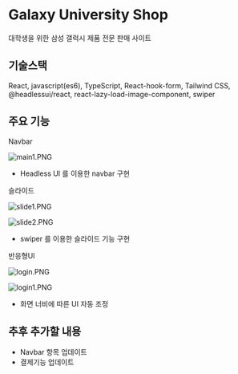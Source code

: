 # Galaxy University Shop

대학생을 위한 삼성 갤럭시 제품 전문 판매 사이트



## 기술스택

React, javascript(es6), TypeScript, React-hook-form, Tailwind CSS, @headlessui/react, react-lazy-load-image-component, swiper


## 주요 기능

Navbar

![main1.PNG](https://prod-files-secure.s3.us-west-2.amazonaws.com/715e52aa-3cbf-4c9b-bb35-e80f884012a0/8460372e-412c-49cc-8e26-b008fb1898dd/nav.png)

- Headless UI 를 이용한 navbar 구현

슬라이드

![slide1.PNG](https://prod-files-secure.s3.us-west-2.amazonaws.com/715e52aa-3cbf-4c9b-bb35-e80f884012a0/94787d7a-927c-4f9c-baed-e3b86c167609/slide1.png)

![slide2.PNG](https://prod-files-secure.s3.us-west-2.amazonaws.com/715e52aa-3cbf-4c9b-bb35-e80f884012a0/2567c482-298c-48db-aadc-bcfcff0b29e8/slide2.png)

- swiper 를 이용한 슬라이드 기능 구현

반응형UI

![login.PNG](https://prod-files-secure.s3.us-west-2.amazonaws.com/715e52aa-3cbf-4c9b-bb35-e80f884012a0/46b40648-807f-45bc-83f0-ddde7ea97d7a/login.png)

![login1.PNG](https://prod-files-secure.s3.us-west-2.amazonaws.com/715e52aa-3cbf-4c9b-bb35-e80f884012a0/35f19590-49af-4968-a37c-647f0ce67feb/login1.png)

- 화면 너비에 따른 UI 자동 조정

## 추후 추가할 내용

- Navbar 항목 업데이트
- 결제기능 업데이트

